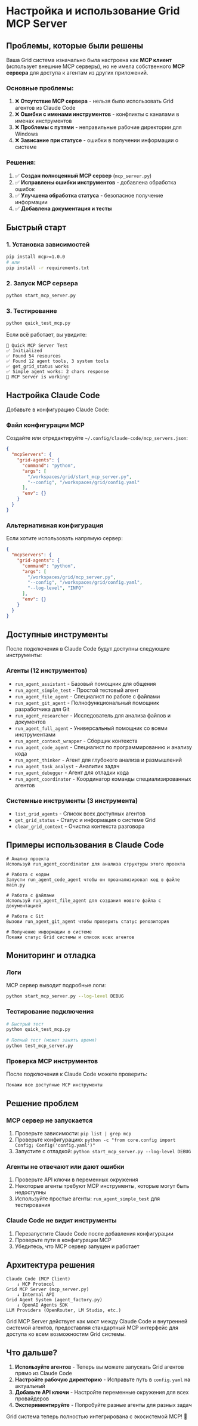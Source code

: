 # Настройка и использование Grid MCP Server

## Проблемы, которые были решены

Ваша Grid система изначально была настроена как **MCP клиент** (использует внешние MCP серверы), но не имела собственного **MCP сервера** для доступа к агентам из других приложений.

### Основные проблемы:
1. ❌ **Отсутствие MCP сервера** - нельзя было использовать Grid агентов из Claude Code
2. ❌ **Ошибки с именами инструментов** - конфликты с каналами в именах инструментов  
3. ❌ **Проблемы с путями** - неправильные рабочие директории для Windows
4. ❌ **Зависание при статусе** - ошибки в получении информации о системе

### Решения:
1. ✅ **Создан полноценный MCP сервер** (`mcp_server.py`)
2. ✅ **Исправлены ошибки инструментов** - добавлена обработка ошибок
3. ✅ **Улучшена обработка статуса** - безопасное получение информации
4. ✅ **Добавлена документация и тесты**

## Быстрый старт

### 1. Установка зависимостей
```bash
pip install mcp>=1.0.0
# или
pip install -r requirements.txt
```

### 2. Запуск MCP сервера
```bash
python start_mcp_server.py
```

### 3. Тестирование
```bash
python quick_test_mcp.py
```

Если всё работает, вы увидите:
```
🧪 Quick MCP Server Test
✅ Initialized
✅ Found 54 resources
✅ Found 12 agent tools, 3 system tools
✅ get_grid_status works
✅ Simple agent works: 2 chars response
🎉 MCP Server is working!
```

## Настройка Claude Code

Добавьте в конфигурацию Claude Code:

### Файл конфигурации MCP
Создайте или отредактируйте `~/.config/claude-code/mcp_servers.json`:

```json
{
  "mcpServers": {
    "grid-agents": {
      "command": "python",
      "args": [
        "/workspaces/grid/start_mcp_server.py",
        "--config", "/workspaces/grid/config.yaml"
      ],
      "env": {}
    }
  }
}
```

### Альтернативная конфигурация
Если хотите использовать напрямую сервер:

```json
{
  "mcpServers": {
    "grid-agents": {
      "command": "python",
      "args": [
        "/workspaces/grid/mcp_server.py",
        "--config", "/workspaces/grid/config.yaml",
        "--log-level", "INFO"
      ],
      "env": {}
    }
  }
}
```

## Доступные инструменты

После подключения в Claude Code будут доступны следующие инструменты:

### Агенты (12 инструментов)
- `run_agent_assistant` - Базовый помощник для общения
- `run_agent_simple_test` - Простой тестовый агент  
- `run_agent_file_agent` - Специалист по работе с файлами
- `run_agent_git_agent` - Полнофункциональный помощник разработчика для Git
- `run_agent_researcher` - Исследователь для анализа файлов и документов
- `run_agent_full_agent` - Универсальный помощник со всеми инструментами
- `run_agent_context_wrapper` - Сборщик контекста
- `run_agent_code_agent` - Специалист по программированию и анализу кода
- `run_agent_thinker` - Агент для глубокого анализа и размышлений
- `run_agent_task_analyst` - Аналитик задач
- `run_agent_debugger` - Агент для отладки кода
- `run_agent_coordinator` - Координатор команды специализированных агентов

### Системные инструменты (3 инструмента)
- `list_grid_agents` - Список всех доступных агентов
- `get_grid_status` - Статус и информация о системе Grid
- `clear_grid_context` - Очистка контекста разговора

## Примеры использования в Claude Code

```
# Анализ проекта
Используй run_agent_coordinator для анализа структуры этого проекта

# Работа с кодом
Запусти run_agent_code_agent чтобы он проанализировал код в файле main.py

# Работа с файлами  
Используй run_agent_file_agent для создания нового файла с документацией

# Работа с Git
Вызови run_agent_git_agent чтобы проверить статус репозитория

# Получение информации о системе
Покажи статус Grid системы и список всех агентов
```

## Мониторинг и отладка

### Логи
MCP сервер выводит подробные логи:
```bash
python start_mcp_server.py --log-level DEBUG
```

### Тестирование подключения
```bash
# Быстрый тест
python quick_test_mcp.py

# Полный тест (может занять время)
python test_mcp_server.py
```

### Проверка MCP инструментов
После подключения к Claude Code можете проверить:
```
Покажи все доступные MCP инструменты
```

## Решение проблем

### MCP сервер не запускается
1. Проверьте зависимости: `pip list | grep mcp`
2. Проверьте конфигурацию: `python -c "from core.config import Config; Config('config.yaml')"`
3. Запустите с отладкой: `python start_mcp_server.py --log-level DEBUG`

### Агенты не отвечают или дают ошибки
1. Проверьте API ключи в переменных окружения
2. Некоторые агенты требуют MCP инструменты, которые могут быть недоступны
3. Используйте простые агенты: `run_agent_simple_test` для тестирования

### Claude Code не видит инструменты
1. Перезапустите Claude Code после добавления конфигурации
2. Проверьте пути в конфигурации MCP
3. Убедитесь, что MCP сервер запущен и работает

## Архитектура решения

```
Claude Code (MCP Client)
    ↓ MCP Protocol
Grid MCP Server (mcp_server.py)  
    ↓ Internal API
Grid Agent System (agent_factory.py)
    ↓ OpenAI Agents SDK
LLM Providers (OpenRouter, LM Studio, etc.)
```

Grid MCP Server действует как мост между Claude Code и внутренней системой агентов, предоставляя стандартный MCP интерфейс для доступа ко всем возможностям Grid системы.

## Что дальше?

1. **Используйте агентов** - Теперь вы можете запускать Grid агентов прямо из Claude Code
2. **Настройте рабочую директорию** - Исправьте путь в `config.yaml` на актуальный
3. **Добавьте API ключи** - Настройте переменные окружения для всех провайдеров
4. **Экспериментируйте** - Попробуйте разные агенты для разных задач

Grid система теперь полностью интегрирована с экосистемой MCP! 🚀